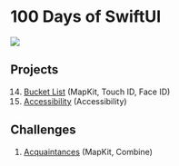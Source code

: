 # 100 Days of SwiftUI
<img src="https://img.shields.io/badge/Swift-5.4-orange.svg" />

## Projects

14. [Bucket List](https://github.com/alexeychuvagin/HackingWithSwiftUI/tree/master/Projects/Project%2014%20(BucketList)) (MapKit, Touch ID, Face ID)
15. [Accessibility](https://github.com/alexeychuvagin/HackingWithSwiftUI/tree/master/Projects/Project%2015%20(Accessibility)) (Accessibility)

## Challenges

1. [Acquaintances](https://github.com/alexeychuvagin/HackingWithSwiftUI/tree/master/Challenges/Acquaintances) (MapKit, Combine)
